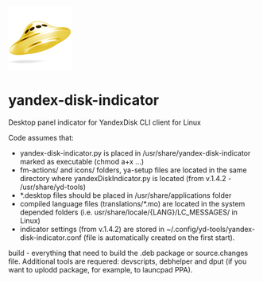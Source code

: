### **![yandex-disk-indicator](https://github.com/slytomcat/yandex-disk-indicator/blob/master/icons/yd-128.png)**
# yandex-disk-indicator
Desktop panel indicator for YandexDisk CLI client for Linux

Code assumes that:
- yandex-disk-indicator.py is placed in /usr/share/yandex-disk-indicator marked as executable (chmod a+x ...)
- fm-actions/ and icons/ folders, ya-setup files are located in the same directory where yandexDiskIndicator.py is located (from v.1.4.2 - /usr/share/yd-tools)
- *.desktop files should be placed in /usr/share/applications folder
- compiled language files (translations/*.mo) are located in the system depended folders (i.e. usr/share/locale/{LANG}/LC_MESSAGES/ in Linux)
- indicator settings (from v.1.4.2) are stored in ~/.config/yd-tools/yandex-disk-indicator.conf (file is automatically created on the first start).

build - everything that need to build the .deb package or source.changes file. Additional tools are requered: devscripts, debhelper and dput (if you want to uplodd package, for example, to launcpad PPA).
